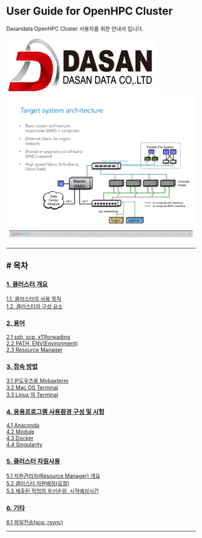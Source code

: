 # User Guide for OpenHPC Cluster
Dasandata OpenHPC Cluster 사용자를 위한 안내서 입니다.

<img src="https://github.com/dasandata/Open_HPC/blob/master/Document/User%20Guide/images/dasandata_logo.png" width="400">  

<img src="https://github.com/dasandata/Open_HPC/blob/master/Document/User%20Guide/images/openhpc-project-overview-and-updates-8-638.jpg">  

***
## # 목차

### [1.   클러스터 개요][1]  
[1.1. 클러스터의 사용 목적][1.1]  
[1.2. 클러스터의 구성 요소][1.2]  

[1]: https://github.com/dasandata/Open_HPC/tree/master/Document/User%20Guide/1_cluster_intro
[1.1]: https://github.com/dasandata/Open_HPC/tree/master/Document/User%20Guide/1_cluster_intro#-11--%ED%81%B4%EB%9F%AC%EC%8A%A4%ED%84%B0-%EC%82%AC%EC%9A%A9-%EB%AA%A9%EC%A0%81
[1.2]: https://github.com/dasandata/Open_HPC/tree/master/Document/User%20Guide/1_cluster_intro#-12-%ED%81%B4%EB%9F%AC%EC%8A%A4%ED%84%B0%EC%9D%98-%EA%B5%AC%EC%84%B1-%EC%9A%94%EC%86%8C

### [2.   용어][2]  
[2.1  ssh, scp, x11forwading][2.1]  
[2.2  PATH, ENV(Environment)][2.2]  
[2.3  Resource Manager][2.3]  

[2]: https://github.com/dasandata/Open_HPC/tree/master/Document/User%20Guide/2_term
[2.1]: https://github.com/dasandata/Open_HPC/tree/master/Document/User%20Guide/2_term#-21--ssh-scp-x11forwading
[2.2]: https://github.com/dasandata/Open_HPC/tree/master/Document/User%20Guide/2_term#-22--path-envenvironment
[2.3]: https://github.com/dasandata/Open_HPC/tree/master/Document/User%20Guide/2_term#-23--resource-manager

### [3.   접속 방법][3]  
[3.1  윈도우즈용 Mobaxterm][3.1]  
[3.2  Mac OS Terminal][3.2]  
[3.3  Linux 의 Terminal][3.3]  

[3]: https://github.com/dasandata/Open_HPC/tree/master/Document/User%20Guide/3_access
[3.1]: https://github.com/dasandata/Open_HPC/tree/master/Document/User%20Guide/3_access#-31--%EC%9C%88%EB%8F%84%EC%9A%B0%EC%A6%88%EC%9A%A9-mobaxterm
[3.2]: https://github.com/dasandata/Open_HPC/tree/master/Document/User%20Guide/3_access#-32--mac-os-terminal
[3.3]: https://github.com/dasandata/Open_HPC/tree/master/Document/User%20Guide/3_access#-33--linux-%EC%9D%98-terminal

### [4.   응용프로그램 사용환경 구성 및 시험][4]  
[4.1  Anaconda][4.1]  
[4.2  Module][4.2]  
[4.3  Docker][4.3]  
[4.4  Singularity][4.4]  

[4]: https://github.com/dasandata/Open_HPC/tree/master/Document/User%20Guide/4_app_env
[4.1]: http://google.com
[4.2]: http://google.com
[4.3]: http://google.com
[4.4]: http://google.com

### [5.   클러스터 자원사용][5]  
[5.1  자원관리자(Resource Manager) 개요][5.1]  
[5.2  클러스터 자원배정(요청)][5.2]  
[5.3  제출된 작업의 우선순위, 시작예상시간][5.3]  

[5]: https://github.com/dasandata/Open_HPC/tree/master/Document/User%20Guide/5_use_resource
[5.1]: http://google.com
[5.2]: http://google.com
[5.3]: http://google.com

### [6.   기타][6]  
[6.1  파일전송(scp, rsync)][6.1]  

[6]: https://github.com/dasandata/Open_HPC/tree/master/Document/User%20Guide/6_etc
[6.1]: http://google.com

***
